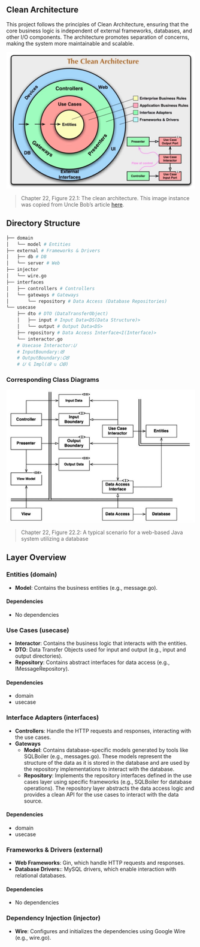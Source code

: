 ## Clean Architecture

This project follows the principles of Clean Architecture, 
ensuring that the core business logic is independent of external frameworks, databases, and other I/O components. 
The architecture promotes separation of concerns, making the system more maintainable and scalable.

<div align="center">
  <img src="clean_architecture.png" alt="The Clean Architecture">
</div>

> Chapter 22, Figure 22.1: The clean architecture. This image instance was copied from Uncle Bob’s article [here](https://blog.cleancoder.com/uncle-bob/2012/08/13/the-clean-architecture.html).

## Directory Structure
```bash
├── domain
│   └── model # Entities
├── external # Frameworks & Drivers
│   ├── db # DB
│   └── server # Web
├── injector
│   └── wire.go
├── interfaces
│   ├── controllers # Controllers
│   └── gateways # Gateways
│       └── repository # Data Access (Database Repositories)
└── usecase
    ├── dto # DTO (DataTransferObject)
    │   ├── input # Input Data<DS(Data Structure)>
    │   └── output # Output Data<DS>
    ├── repository # Data Access Interface<I(Interface)>
    └── interactor.go
    # Usecase Interactor:𝑈
    # InputBoundary:𝐼𝐵
    # OutputBoundary:𝑂𝐵
    # 𝑈 ∈ Impl(𝐼𝐵 ∪ 𝑂𝐵)
```

### Corresponding Class Diagrams

<div align="center">
  <img src="clean_boundary.jpg" alt="Clean Boundary">
</div>

> Chapter 22, Figure 22.2: A typical scenario for a web-based Java system utilizing a database

## Layer Overview

### Entities (domain)

- **Model**: Contains the business entities (e.g., message.go).

#### Dependencies
- No dependencies

### Use Cases (usecase)

- **Interactor**: Contains the business logic that interacts with the entities.
- **DTO**: Data Transfer Objects used for input and output (e.g., input and output directories).
- **Repository**: Contains abstract interfaces for data access (e.g., IMessageRepository).

#### Dependencies
- domain
- usecase

### Interface Adapters (interfaces)

- **Controllers**: Handle the HTTP requests and responses, interacting with the use cases.
- **Gateways**
  - **Model**: Contains database-specific models generated by tools like SQLBoiler (e.g., messages.go). These models represent the structure of the data as it is stored in the database and are used by the repository implementations to interact with the database.
  - **Repository**: Implements the repository interfaces defined in the use cases layer using specific frameworks (e.g., SQLBoiler for database operations). The repository layer abstracts the data access logic and provides a clean API for the use cases to interact with the data source.

#### Dependencies
- domain
- usecase

### Frameworks & Drivers (external)

- **Web Frameworks**: Gin, which handle HTTP requests and responses.
- **Database Drivers:**: MySQL drivers, which enable interaction with relational databases.

#### Dependencies
- No dependencies

### Dependency Injection (injector) 

- **Wire**: Configures and initializes the dependencies using Google Wire (e.g., wire.go).
